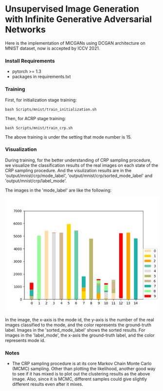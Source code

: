 # Unsupervised Image Generation with Infinite Generative Adversarial Networks

Here is the implementation of MICGANs using DCGAN architecture on MNIST dataset, now is accepted by ICCV 2021.

### Install Requirements

+ pytorch >= 1.3
+ packages in requirements.txt

### Training


First, for initialization stage training:

```
bash Scripts/mnist/train_initialization.sh
```

Then, for ACRP stage training:

```
bash Scripts/mnist/train_crp.sh
```

The above training is under the setting that mode number is 15.

### Visualization

During training, for the better understanding of CRP sampling procedure, we visualize the classification results of the real images on each state of the CRP sampling procedure. And the visulization results are in the 'output/mnist/crp/mode_label', 'output/mnist/crp/sorted_mode_label' and 'output/mnist/crp/label_mode'.

The images in the 'mode_label' are like the following:

![mode_label](images/mode_label.png)

In the image, the x-axis is the mode id, the y-axis is the number of the real images classified to the mode, and the color represents the ground-truth label. Images in the 'sorted_mode_label' shows the sorted results. For images in the 'label_mode', the x-axis the ground-truth label, and the color represents mode id.

### Notes

+ The CRP sampling procedure is at its core Markov Chain Monte Carlo (MCMC) sampling. Other than plotting the likelihood, another good way to see if it has mixed is to plot out the clustering results as the above image. Also, since it is MCMC, different samples could give slightly different results even after it mixes.
